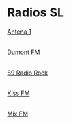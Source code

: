 # Radios SL

<a href="http://stm34.conectastm.com:9596/stream">Antena 1 </a><br><br>

<a href="https://rrdns-dumont.webnow.com.br/dumont.mp3">Dumont FM</a><br><br>

[89 Radio Rock](https://www.radiorock.com.br/player/) <br><br>

[Kiss FM](https://www.radios.com.br/aovivo/radio-kiss-925-fm/13561) <br><br>

[Mix FM](https://playerservices.streamtheworld.com/api/livestream-redirect/MIXRIOAAC_SC.aac?dist=radioscombr) <br><br>
